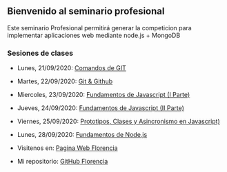 ## Bienvenido al seminario profesional

Este seminario Profesional permitirá generar la competicion para implementar aplicaciones web mediante node.js + MongoDB

### Sesiones de clases

- Lunes, 21/09/2020: [Comandos de GIT](https://www.youtube.com/watch?v=tIicUjAI_Hk&t=87s)
- Martes, 22/09/2020: [Git & Github](https://www.youtube.com/watch?v=HNBR3OmeyZw&t=3484s)
- Miercoles, 23/09/2020: [Fundamentos de Javascript (I Parte)](https://www.youtube.com/watch?v=1gkGuONRvJw&t=4s)
- Jueves, 24/09/2020: [Fundamentos de Javascript (II Parte)](https://www.youtube.com/watch?v=D2cD55oZ_TI)
- Viernes, 25/09/2020: [Prototipos, Clases y Asincronismo en Javascript)](https://www.youtube.com/watch?v=uUf-JDhDBoU)
- Lunes, 28/09/2020: [Fundamentos de Node.js](https://www.youtube.com/watch?v=ZHAnQZGIvrw&t=2313s)


- Visitenos en: [Pagina Web Florencia](https://luiggyflorencia.github.io/Periodo-P56/)
- Mi repositorio: [GitHub Florencia](https://github.com/LuiggyFlorencia/Periodo-P56.git)
